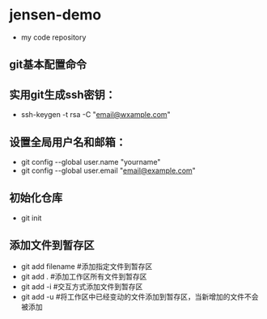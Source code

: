 # jensen-demo
+ my code repository
## git基本配置命令
## 实用git生成ssh密钥：
+ ssh-keygen -t rsa -C "email@wxample.com"
## 设置全局用户名和邮箱：
+ git config --global user.name "yourname"
+ git config --global user.email "email@example.com"
## 初始化仓库
+ git init
## 添加文件到暂存区
+ git add filename   #添加指定文件到暂存区
+ git add .          #添加工作区所有文件到暂存区
+ git add -i         #交互方式添加文件到暂存区
+ git add -u         #将工作区中已经变动的文件添加到暂存区，当新增加的文件不会被添加
